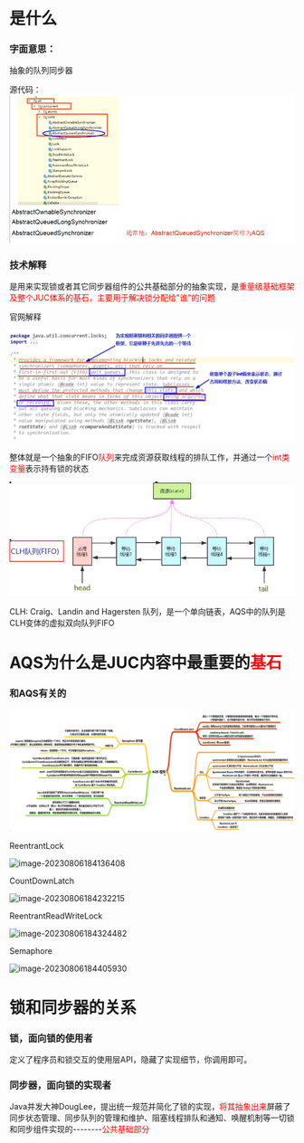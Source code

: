 # 是什么

### 字面意思：

抽象的队列同步器

源代码：![image-20230806175940120](images/1.源码.png)

### 技术解释

是用来实现锁或者其它同步器组件的公共基础部分的抽象实现，是<font color = 'red'>重量级基础框架及整个JUC体系的基石，主要用于解决锁分配给"谁"的问题</font>

官网解释

![](images/2.AQS官网解释.png)

整体就是一个抽象的FIFO<font color = 'red'>队列</font>来完成资源获取线程的排队工作，并通过一个<font color = 'red'>int类变量</font>表示持有锁的状态

![image-20230806183115355](images/3.CLH队列.png)

CLH: Craig、Landin and Hagersten 队列，是一个单向链表，AQS中的队列是CLH变体的虚拟双向队列FIFO

# AQS为什么是JUC内容中最重要的<font color = 'red'>基石</font>

### 和AQS有关的

![image-20230806183731669](images/4.AQS相关锁.png)

ReentrantLock

![image-20230806184136408](images/5.ReentrantLock.png)

CountDownLatch

![image-20230806184232215](images/6.CountDownLatch.png)

ReentrantReadWriteLock

![image-20230806184324482](images/7.ReentrantReadWriteLock.png)

Semaphore

![image-20230806184405930](images/8.Semaphore.png)

# 锁和同步器的关系

### 锁，面向锁的使用者

定义了程序员和锁交互的使用层API，隐藏了实现细节，你调用即可。

### 同步器，面向锁的实现者

Java并发大神DougLee，提出统一规范并简化了锁的实现，<font color = 'red'>将其抽象出来</font>屏蔽了同步状态管理、同步队列的管理和维护、阻塞线程排队和通知、唤醒机制等一切锁和同步组件实现的--------<font color = 'red'>公共基础部分</font>













